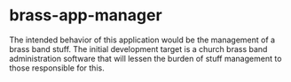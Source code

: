 # brass-app-manager
The intended behavior of this application would be the management of a brass band stuff. The initial development target is a church brass band administration software that will lessen the burden of  stuff management to those responsible for this.
